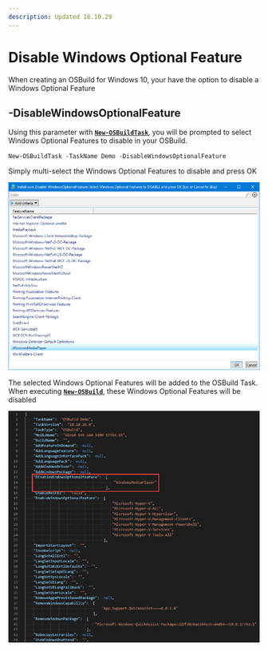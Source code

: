 ```yaml
---
description: Updated 18.10.29
---
```


# Disable Windows Optional Feature

When creating an OSBuild for Windows 10, your have the option to disable a Windows Optional Feature

## -DisableWindowsOptionalFeature

Using this parameter with [**`New-OSBuildTask`**](./), you will be prompted to select Windows Optional Features to disable in your OSBuild.

```text
New-OSBuildTask -TaskName Demo -DisableWindowsOptionalFeature
```

Simply multi-select the Windows Optional Features to disable and press OK

![](../../../../../.gitbook/assets/2018-10-29_0-25-05.png)

The selected Windows Optional Features will be added to the OSBuild Task.  When executing [**`New-OSBuild`**](../new-osbuild.md), these Windows Optional Features will be disabled

![](../../../../../.gitbook/assets/2018-10-29_0-26-47disable.png)


